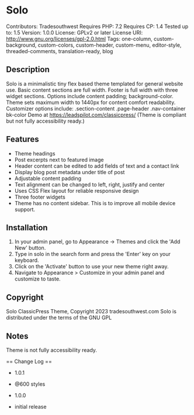 # Solo
Contributors: Tradesouthwest
Requires PHP: 7.2
Requires CP:  1.4
Tested up to: 1.5
Version:      1.0.0
License:      GPLv2 or later
License URI:  http://www.gnu.org/licenses/gpl-2.0.html
Tags: one-column, custom-background, custom-colors, custom-header, custom-menu, editor-style, threaded-comments, translation-ready, blog

## Description
Solo is a minimalistic tiny flex based theme templated for general website use. 
Basic content sections are full width. Footer is full width with three widget sections. Options include content padding; background-color.
Theme sets maximum width to 1440px for content comfort readability. 
Customizer options include: .section-content .page-header .nav-container bk-color
Demo at https://leadspilot.com/classicpress/ (Theme is compliant but not fully accessibility ready.)

## Features
- Theme headings
- Post excerpts next to featured image
- Header content can be edited to add fields of text and a contact link
- Display blog post metadata under title of post
- Adjustable content padding
- Text alignment can be changed to left, right, justify and center
- Uses CSS Flex layout for reliable responsive design
- Three footer widgets
- Theme has no content sidebar. This is to improve all mobile device support.

## Installation

1. In your admin panel, go to Appearance -> Themes and click the 'Add New' button.
2. Type in solo in the search form and press the 'Enter' key on your keyboard.
3. Click on the 'Activate' button to use your new theme right away.
4. Navigate to Appearance > Customize in your admin panel and customize to taste.


## Copyright

Solo ClassicPress Theme, Copyright 2023 tradesouthwest.com
Solo is distributed under the terms of the GNU GPL

## Notes 

Theme is not fully accessibility ready.

== Change Log ==
* 1.0.1
 - @600 styles
* 1.0.0
 - initial release 
